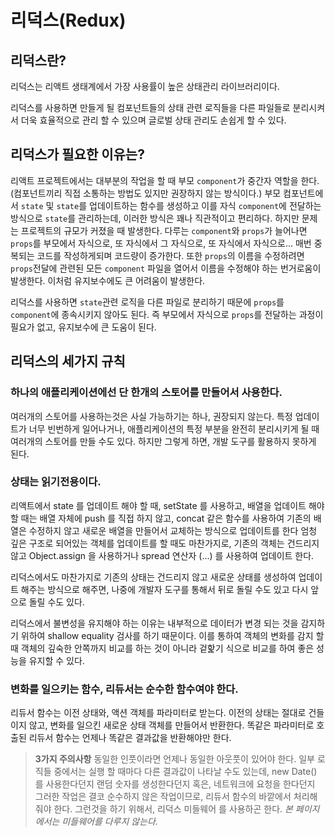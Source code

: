 # 리덕스(Redux)

## 리덕스란?

리덕스는 리액트 생태계에서 가장 사용률이 높은 상태관리 라이브러리이다.

리덕스를 사용하면 만들게 될 컴포넌트들의 상태 관련 로직들을 다른 파일들로 분리시켜서 더욱 효율적으로 관리 할 수 있으며 글로벌 상태 관리도 손쉽게 할 수 있다.

## 리덕스가 필요한 이유는?

리액트 프로젝트에서는 대부분의 작업을 할 때 부모 `component`가 중간자 역할을 한다. (컴포넌트끼리 직접 소통하는 방법도 있지만 권장하지 않는 방식이다.) 부모 컴포넌트에서 `state` 및 `state`를 업데이트하는 함수를 생성하고 이를 자식 `component`에 전달하는 방식으로 `state`를 관리하는데, 이러한 방식은 꽤나 직관적이고 편리하다. 하지만 문제는 프로젝트의 규모가 커졌을 때 발생한다. 다루는 `component`와 `props`가 늘어나면 `props`를 부모에서 자식으로, 또 자식에서 그 자식으로, 또 자식에서 자식으로... 매번 중복되는 코드를 작성하게되며 코드량이 증가한다. 또한 `props`의 이름을 수정하려면 `props`전달에 관련된 모든 `component` 파일을 열어서 이름을 수정해야 하는 번거로움이 발생한다. 이처럼 유지보수에도 큰 어려움이 발생한다.

리덕스를 사용하면 `state`관련 로직을 다른 파일로 분리하기 때문에 `props`를 `component`에 종속시키지 않아도 된다.
즉 부모에서 자식으로 `props`를 전달하는 과정이 필요가 없고, 유지보수에 큰 도움이 된다.

## 리덕스의 세가지 규칙

### 하나의 애플리케이션에선 단 한개의 스토어를 만들어서 사용한다.

여러개의 스토어를 사용하는것은 사실 가능하기는 하나, 권장되지 않는다. 특정 업데이트가 너무 빈번하게 일어나거나, 애플리케이션의 특정 부분을 완전히 분리시키게 될 때 여러개의 스토어를 만들 수도 있다. 하지만 그렇게 하면, 개발 도구를 활용하지 못하게 된다.

### 상태는 읽기전용이다.

리액트에서 state 를 업데이트 해야 할 때, setState 를 사용하고, 배열을 업데이트 해야 할 때는 배열 자체에 push 를 직접 하지 않고, concat 같은 함수를 사용하여 기존의 배열은 수정하지 않고 새로운 배열을 만들어서 교체하는 방식으로 업데이트를 한다 엄청 깊은 구조로 되어있는 객체를 업데이트를 할 때도 마찬가지로, 기존의 객체는 건드리지 않고 Object.assign 을 사용하거나 spread 연산자 (...) 를 사용하여 업데이트 한다.

리덕스에서도 마찬가지로 기존의 상태는 건드리지 않고 새로운 상태를 생성하여 업데이트 해주는 방식으로 해주면, 나중에 개발자 도구를 통해서 뒤로 돌릴 수도 있고 다시 앞으로 돌릴 수도 있다.

리덕스에서 불변성을 유지해야 하는 이유는 내부적으로 데이터가 변경 되는 것을 감지하기 위하여 shallow equality 검사를 하기 때문이다. 이를 통하여 객체의 변화를 감지 할 때 객체의 깊숙한 안쪽까지 비교를 하는 것이 아니라 겉핥기 식으로 비교를 하여 좋은 성능을 유지할 수 있다.

### 변화를 일으키는 함수, 리듀서는 순수한 함수여야 한다.

리듀서 함수는 이전 상태와, 액션 객체를 파라미터로 받는다.
이전의 상태는 절대로 건들이지 않고, 변화를 일으킨 새로운 상태 객체를 만들어서 반환한다.
똑같은 파라미터로 호출된 리듀서 함수는 언제나 똑같은 결과값을 반환해야만 한다.

> **3가지 주의사항**
> 동일한 인풋이라면 언제나 동일한 아웃풋이 있어야 한다. 일부 로직들 중에서는 실행 할 때마다 다른 결과값이 나타날 수도 있는데,
> new Date() 를 사용한다던지 랜덤 숫자를 생성한다던지 혹은, 네트워크에 요청을 한다던지 그러한 작업은 결코 순수하지 않은 작업이므로,
> 리듀서 함수의 바깥에서 처리해줘야 한다. 그런것을 하기 위해서, 리덕스 미들웨어 를 사용하곤 한다.
> _본 페이지에서는 미들웨어를 다루지 않는다._
